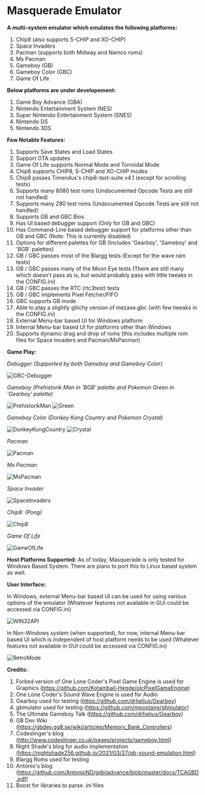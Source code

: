 # Masquerade Emulator

**A multi-system emulator which emulates the following platforms:**
1) Chip8 (also supports S-CHIP and XO-CHIP)
2) Space Invaders
3) Pacman (supports both Midway and Namco roms)
4) Ms Pacman
5) Gameboy (GB)
6) Gameboy Color (GBC)
7) Game Of Life

**Below platforms are under developement:**
1) Game Boy Advance (GBA)
2) Nintendo Entertainment System (NES)
3) Super Nintendo Entertainment System (SNES)
4) Nintendo DS
5) Nintendo 3DS

**Few Notable Features:**
1) Supports Save States and Load States
2) Support OTA updates
3) Game Of Life supports Normal Mode and Torroidal Mode
4) Chip8 supports CHIP8, S-CHIP and XO-CHIP modes
5) Chip8 passes Timendus's chip8-test-suite v4.1 (except for scrolling tests)
6) Supports many 8080 test roms (Undocumented Opcode Tests are still not handled)
7) Supports many Z80 test roms (Undocumented Opcode Tests are still not handled)
8) Supports GB and GBC Bios
9) Has UI based debugger support (Only for GB and GBC)
10) Has Command-Line based debugger support for platforms other than GB and GBC (Note: This is currently disabled)
11) Options for different palettes for GB (Includes 'Gearboy', 'Sameboy' and 'BGB' palettes)
12) GB / GBC passes most of the Blargg tests (Except for the wave ram tests)
13) GB / GBC passes many of the Moon Eye tests (There are still many which doesn't pass as is, but would probably pass with little tweaks in the CONFIG.ini)
14) GB / GBC passes the RTC (rtc3test) tests
15) GB / GBC implements Pixel Fetcher/FIFO
16) GBC supports GB mode
17) Able to play a slightly glitchy version of mezase.gbc (with few tweaks in the CONFIG.ini) 
18) External Menu-bar based UI for Windows platform
19) Internal Menu-bar based UI for platforms other than Windows
20) Supports dynamic drag and drop of roms (this includes multiple rom files for Space Invaders and Pacman/MsPacman)

**Game Play:**

_Debugger (Supported by both Gameboy and Gameboy Color)_

![GBC-Debugger](https://github.com/Kotambail-Hegde/Masquerade-Emulator/assets/29670073/50e26ee3-abd8-432a-bbaa-0ca8891fc892)

_Gameboy_ _(Prehistorik Man in 'BGB' palette and Pokemon Green in 'Gearboy' palette)_

![PrehistorikMan](https://github.com/Kotambail-Hegde/Masquerade-Emulator/assets/29670073/8819c689-b3ad-444e-bece-d43a993e05b7) ![Green](https://github.com/Kotambail-Hegde/Masquerade-Emulator/assets/29670073/519c7f6e-ebb1-4e60-b677-d860ffb0f8a1)

_Gameboy Color_ _(Donkey Kong Country and Pokemon Crystal)_

![DonkeyKongCountry](https://github.com/Kotambail-Hegde/Masquerade-Emulator/assets/29670073/3d6bfb58-ae88-4b66-b299-ef20faf67112) ![Crystal](https://github.com/Kotambail-Hegde/Masquerade-Emulator/assets/29670073/3b318907-dc70-4488-8552-729b98504603)

_Pacman_

![Pacman](https://github.com/Kotambail-Hegde/Masquerade-Emulator/assets/29670073/81b421c4-bb53-4985-ae15-90d8dd572b5a) 

_Ms Pacman_

![MsPacman](https://github.com/Kotambail-Hegde/Masquerade-Emulator/assets/29670073/b55f29d8-fcfb-4d5b-b30c-fb9b8afe0e35)

_Space Invader_

![SpaceInvaders](https://github.com/Kotambail-Hegde/Masquerade-Emulator/assets/29670073/afac2f45-75e0-4a24-b087-1499360cf703)

_Chip8:_ _(Pong)_

![Chip8](https://github.com/Kotambail-Hegde/Masquerade-Emulator/assets/29670073/f162afa0-733e-4d4f-8fdf-7a907cb878e2)

_Game Of Life_

![GameOfLife](https://github.com/Kotambail-Hegde/Masquerade-Emulator/assets/29670073/44bd5adf-bbe5-4edc-a47a-eff03cc8faae)

**Host Platforms Supported:**
As of today, Masquerade is only tested for Windows Based System. There are plans to port this to Linux based system as well.

**User Interface:**

In Windows, external Menu-bar based UI can be used for using various options of the emulator (Whatever features not available in GUI could be accessed via CONFIG.ini)

![WIN32API](https://github.com/Kotambail-Hegde/Masquerade-Emulator/assets/29670073/33d62a3d-9daa-4bfc-b549-4e4bd42b09a3)

In Non-Windows system (when supported), for now, internal Menu-bar based UI which is independent of host platform needs to be used (Whatever features not available in GUI could be accessed via CONFIG.ini)

![RetroMode](https://github.com/Kotambail-Hegde/Masquerade-Emulator/assets/29670073/6b6ae213-20ff-44ef-a7af-bd7adcc56df6)

**Credits:**
1) Forked version of One Lone Coder's Pixel Game Engine is used for Graphics (https://github.com/Kotambail-Hegde/olcPixelGameEngine)
2) One Lone Coder's Sound Wave Engine is used for Audio
3) Gearboy used for testing (https://github.com/drhelius/Gearboy)
4) gbmulator used for testing (https://github.com/mpostaire/gbmulator)
5) The Ultimate Gameboy Talk (https://github.com/drhelius/Gearboy)
6) GB Dev Wiki (https://gbdev.gg8.se/wiki/articles/Memory_Bank_Controllers)
7) Codeslinger's blog (http://www.codeslinger.co.uk/pages/projects/gameboy.html)
8) Night Shade's blog for audio implementation (https://nightshade256.github.io/2021/03/27/gb-sound-emulation.html)
9) Blargg Roms used for testing
10) Antonio's blog (https://github.com/AntonioND/giibiiadvance/blob/master/docs/TCAGBD.pdf)
11) Boost for libraries to parse .ini files




